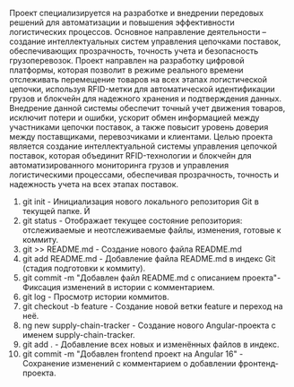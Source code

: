 Проект специализируется на разработке и внедрении передовых решений для автоматизации и повышения эффективности логистических процессов. Основное направление деятельности – создание интеллектуальных систем управления цепочками поставок, обеспечивающих прозрачность, точность учета и безопасность грузоперевозок.
Проект направлен на разработку цифровой платформы, которая позволит в режиме реального времени отслеживать перемещение товаров на всех этапах логистической цепочки, используя RFID-метки для автоматической идентификации грузов и блокчейн для надежного хранения и подтверждения данных. Внедрение данной системы обеспечит точный учет движения товаров, исключит потери и ошибки, ускорит обмен информацией между участниками цепочки поставок, а также повысит уровень доверия между поставщиками, перевозчиками и клиентами.
Целью проекта является создание интеллектуальной системы управления цепочкой поставок, которая объединит RFID-технологии и блокчейн для автоматизированного мониторинга грузов и управления логистическими процессами, обеспечивая прозрачность, точность и надежность учета на всех этапах поставок.

1. git init - Инициализация нового локального репозитория Git в текущей папке. Й
2. git status - Отображает текущее состояние репозитория: отслеживаемые и неотслеживаемые файлы, изменения, готовые к коммиту.
3. git >> README.md - Создание нового файла README.md
4. git add README.md - Добавление файла README.md в индекс Git (стадия подготовки к коммиту).
5. git commit -m "Добавлен файл README.md с описанием проекта"- Фиксация изменений в истории с комментарием.
6. git log - Просмотр истории коммитов.
7. git checkout -b feature - Создание новой ветки feature и переход на неё.
8. ng new supply-chain-tracker - Создание нового Angular-проекта с именем supply-chain-tracker.
9. git add . - Добавление всех новых и изменённых файлов в индекс.
10. git commit -m "Добавлен frontend проект на Angular 16" - Сохранение изменений с комментарием о добавлении фронтенд-проекта.


